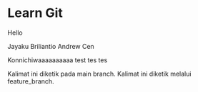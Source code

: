 # Learn Git

Hello

Jayaku Briliantio
Andrew Cen


Konnichiwaaaaaaaaaa
test tes tes

Kalimat ini diketik pada main branch.
Kalimat ini diketik melalui feature_branch.
